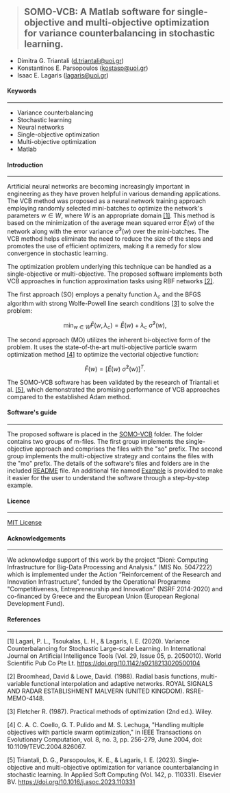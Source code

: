 > ## **SOMO-VCB: A Matlab software for single-objective and multi-objective optimization for variance counterbalancing in stochastic learning.**
- Dimitra G. Triantali (d.triantali@uoi.gr)
- Konstantinos E. Parsopoulos (kostasp@uoi.gr)
- Isaac E. Lagaris (lagaris@uoi.gr)

#### Keywords
---
- Variance counterbalancing
- Stochastic learning 
- Neural networks
- Single-objective optimization
- Multi-objective optimization
- Matlab

#### Introduction
---
Artificial neural networks are becoming increasingly important in engineering as they have proven helpful in various demanding applications. The VCB method was proposed as a neural network training approach employing randomly selected mini-batches to optimize the network's parameters $w \in W$, where $W$ is an appropriate domain [[1]](#1). This method is based on the minimization of the average mean squared error $\bar{E}(w)$ of the network along with the error variance $\bar{\sigma}^2(w)$ over the mini-batches. The VCB method helps eliminate the need to reduce the size of the steps and promotes the use of efficient optimizers, making it a remedy for slow convergence in stochastic learning. 

The optimization problem underlying this technique can be handled as a single-objective or multi-objective. The proposed software implements both VCB approaches in function approximation tasks using RBF networks [[2]](#2).

The first approach (SO) employs a penalty function $\lambda_{c}$ and the BFGS algorithm with strong Wolfe-Powell line search conditions [[3]](#3) to solve the problem:

$$\min_{w \in W} \bar{F}(w,\lambda_{c}) = \bar{E}(w) + \lambda_{c}  \text{   } \bar{\sigma}^2(w),$$

The second approach (MO) utilizes the inherent bi-objective form of the problem. It uses the state-of-the-art multi-objective particle swarm optimization method [[4]](#4) to optimize the vectorial objective function:

$$\bar{F}(w) = \left[ \bar{E}(w) \text{            } \text{            } \bar{\sigma}^2(w) \right]^T.$$

The SOMO-VCB software has been validated by the research of Triantali et al. [[5]](#5), which demonstrated the promising performance of VCB approaches compared to the established Adam method. 

#### Software's guide
---

The proposed software is placed in the [SOMO-VCB](https://github.com/DimitraTriantali/SOMO-VCB/tree/main/SOMO-VCB) folder. The folder contains two groups of m-files. The first group implements the single-objective approach and comprises the files with the "so" prefix. The second group implements the multi-objective strategy and contains the files with the "mo" prefix. The details of the software's files and folders are in the included [README](https://github.com/DimitraTriantali/SOMO-VCB/blob/main/SOMO-VCB/README.pdf) file. An additional file named [Example](https://github.com/DimitraTriantali/SOMO-VCB/blob/main/Example.pdf) is provided to make it easier for the user to understand the software through a step-by-step example.

#### Licence
---

[MIT License](https://github.com/DimitraTriantali/SOMO-VCB/blob/main/LICENSE.txt)

#### Acknowledgements
---

We acknowledge support of this work by the project “Dioni: Computing Infrastructure for Big-Data Processing and Analysis.” (MIS No. 5047222) which is implemented under the Action “Reinforcement of the Research and Innovation Infrastructure”, funded by the Operational Programme "Competitiveness, Entrepreneurship and Innovation" (NSRF 2014-2020) and co-financed by Greece and the European Union (European Regional Development Fund).

#### References
---
<a id="1">[1]</a> Lagari, P. L., Tsoukalas, L. H., & Lagaris, I. E. (2020). Variance Counterbalancing for Stochastic Large-scale Learning. In International Journal on Artificial Intelligence Tools (Vol. 29, Issue 05, p. 2050010). World Scientific Pub Co Pte Lt. https://doi.org/10.1142/s0218213020500104

<a id="2">[2]</a> Broomhead, David & Lowe, David. (1988). Radial basis functions, multi-variable functional interpolation and adaptive networks. ROYAL SIGNALS AND RADAR ESTABLISHMENT MALVERN (UNITED KINGDOM). RSRE-MEMO-4148. 

<a id="3">[3]</a> Fletcher R. (1987). Practical methods of optimization (2nd ed.). Wiley.

<a id="4">[4]</a> C. A. C. Coello, G. T. Pulido and M. S. Lechuga, "Handling multiple objectives with particle swarm optimization," in IEEE Transactions on Evolutionary Computation, vol. 8, no. 3, pp. 256-279, June 2004, doi: 10.1109/TEVC.2004.826067.

<a id="5">[5]</a> Triantali, D. G., Parsopoulos, K. E., & Lagaris, I. E. (2023). Single-objective and multi-objective optimization for variance counterbalancing in stochastic learning. In Applied Soft Computing (Vol. 142, p. 110331). Elsevier BV. https://doi.org/10.1016/j.asoc.2023.110331

